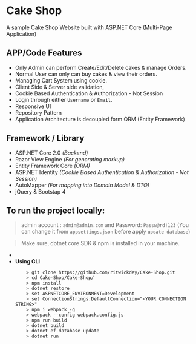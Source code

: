 # Cake Shop

A sample Cake Shop Website built with ASP.NET Core (Multi-Page Application)



## APP/Code Features 
- Only Admin can perform Create/Edit/Delete cakes & manage Orders.
- Normal User can only can buy cakes & view their orders.
- Managing Cart System using cookie.
- Client Side & Server side validation,
- Cookie Based Authentication & Authorization - Not Session
- Login through either `Username` or `Email`.
- Responsive UI
- Repository Pattern 
- Application Architecture is decoupled form ORM (Entity Framework)

## Framework / Library 
- ASP.NET Core 2.0 *(Backend)*
- Razor View Engine *(For generating markup)*
- Entity Framework Core *(ORM)*
- ASP.NET Identity *(Cookie Based Authentication & Authorization - Not Session)*
- AutoMapper *(For mapping into Domain Model & DTO)*
- jQuery & Bootstap 4

## To run the project locally:
   > admin account : `admin@admin.com` and Password: `Passw@rd!123` (You can change it from `appsettings.json` before apply `update database`)

   > Make sure, dotnet core SDK & npm is installed in your machine.

-
- **Using CLI**
    ```
        > git clone https://github.com/ritwickdey/Cake-Shop.git
        > cd Cake-Shop/Cake-Shop/
        > npm install
        > dotnet restore
        > set ASPNETCORE_ENVIRONMENT=Development
        > set ConnectionStrings:DefaultConnection="<YOUR CONNECTION STRING>"
        > npm i webpack -g
        > webpack --config webpack.config.js
        > npm run build
        > dotnet build 
        > dotnet ef database update
        > dotnet run 
    ```


